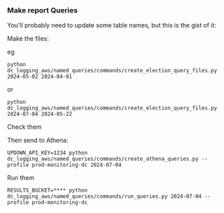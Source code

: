 ### Make report Queries

You'll probably need to update some table names, but this is the gist of it:

Make the files:

eg 

```shell
python dc_logging_aws/named_queries/commands/create_election_query_files.py 2024-05-02 2024-04-01
```

or 

```shell
python dc_logging_aws/named_queries/commands/create_election_query_files.py 2024-07-04 2024-05-22 
```

Check them

Then send to Athena:

```shell
UPDOWN_API_KEY=1234 python dc_logging_aws/named_queries/commands/create_athena_queries.py --profile prod-monitoring-dc 2024-07-04  
```


Run them

```shell
RESULTS_BUCKET=**** python dc_logging_aws/named_queries/commands/run_queries.py 2024-07-04 --profile prod-monitoring-dc
```